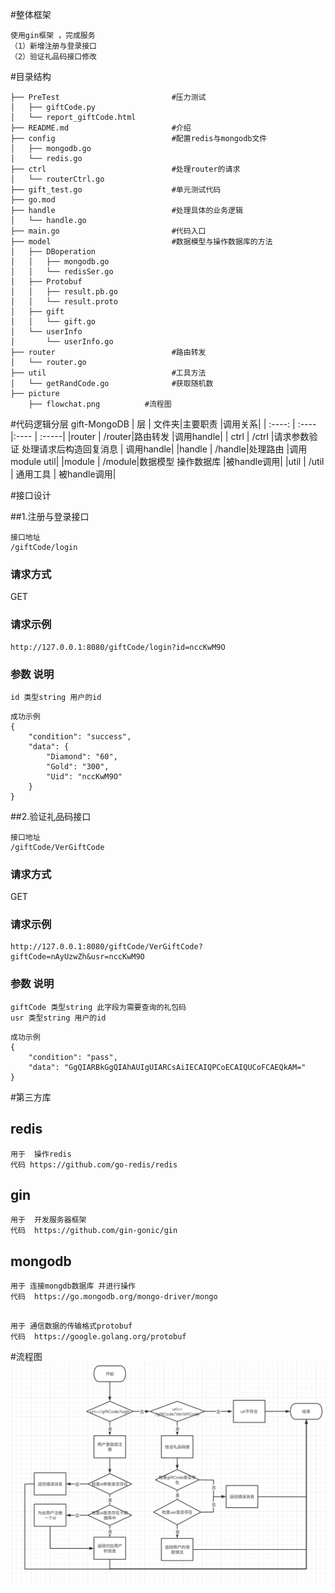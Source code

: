#整体框架
```
使用gin框架 ，完成服务
（1）新增注册与登录接口
（2）验证礼品码接口修改
```
#目录结构
```
├── PreTest                         #压力测试
│   ├── giftCode.py
│   └── report_giftCode.html
├── README.md                       #介绍
├── config                          #配置redis与mongodb文件
│   ├── mongodb.go
│   └── redis.go
├── ctrl                            #处理router的请求
│   └── routerCtrl.go
├── gift_test.go                    #单元测试代码
├── go.mod
├── handle                          #处理具体的业务逻辑
│   └── handle.go
├── main.go                         #代码入口
├── model                           #数据模型与操作数据库的方法
│   ├── DBoperation             
│   │   ├── mongodb.go
│   │   └── redisSer.go
│   ├── Protobuf
│   │   ├── result.pb.go
│   │   └── result.proto
│   ├── gift
│   │   └── gift.go
│   └── userInfo
│       └── userInfo.go
├── router                          #路由转发
│   └── router.go
├── util                            #工具方法
│   └── getRandCode.go              #获取随机数
├── picture                         
    ├── flowchat.png          #流程图
```

#代码逻辑分层  gift-MongoDB
| 层     | 文件夹|主要职责 |调用关系|
| :----: | :----|:---- | :-----|
|router  | /router|路由转发 |调用handle|
| ctrl   | /ctrl  |请求参数验证 处理请求后构造回复消息 | 调用handle|
|handle  | /handle|处理路由 |调用module util|
|module  | /module|数据模型 操作数据库 |被handle调用|
|util    | /util | 通用工具 | 被handle调用|

#接口设计

##1.注册与登录接口

```
接口地址 
/giftCode/login 
```
### 请求方式
GET
### 请求示例
```
http://127.0.0.1:8080/giftCode/login?id=nccKwM9O
```
### 参数  说明

``` 
id 类型string 用户的id
```

```
成功示例 
{
    "condition": "success",
    "data": {
        "Diamond": "60",
        "Gold": "300",
        "Uid": "nccKwM9O"
    }
}
```

##2.验证礼品码接口

```
接口地址 
/giftCode/VerGiftCode 
```
### 请求方式
GET
### 请求示例
```
http://127.0.0.1:8080/giftCode/VerGiftCode?giftCode=nAyUzwZh&usr=nccKwM9O
```
### 参数  说明
``` 
giftCode 类型string 此字段为需要查询的礼包码
usr 类型string 用户的id
```

```
成功示例 
{
    "condition": "pass",
    "data": "GgQIARBkGgQIAhAUIgUIARCsAiIECAIQPCoECAIQUCoFCAEQkAM="
}
```

#第三方库
## redis
```
用于  操作redis 
代码 https://github.com/go-redis/redis
```

## gin
```
用于  开发服务器框架
代码  https://github.com/gin-gonic/gin 
```

## mongodb
```
用于 连接mongdb数据库 并进行操作
代码  https://go.mongodb.org/mongo-driver/mongo
```

##
```
用于 通信数据的传输格式protobuf
代码  https://google.golang.org/protobuf      
```
#流程图
![xxx](picture/flowchat.png)